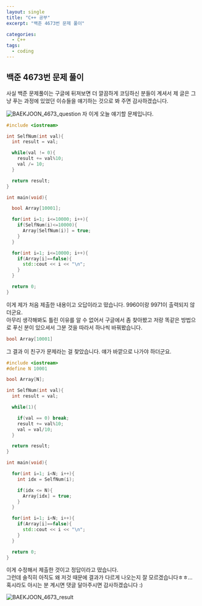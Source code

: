 ```yaml
---
layout: single
title: "C++ 공부"
excerpt: "백준 4673번 문제 풀이"

categories:
  - C++
tags:
  - coding
---
```


## 백준 4673번 문제 풀이
사실 백준 문제풀이는 구글에 뒤져보면 더 깔끔하게 코딩하신 분들이 계셔서 제 글은 그냥 푸는 과정에 있었던 이슈들을 얘기하는 것으로 봐 주면 감사하겠습니다.  

![BAEKJOON_4673_question](https://user-images.githubusercontent.com/79121621/115846384-cd1b5880-a45c-11eb-9c9d-0b453d7a767d.PNG)
자 이게 오늘 얘기할 문제입니다.


```c++
#include <iostream>

int SelfNum(int val){
  int result = val;

  while(val != 0){
    result += val%10;
    val /= 10;
  }

  return result;
}

int main(void){

  bool Array[10001];

  for(int i=1; i<=10000; i++){
    if(SelfNum(i)<=10000){
      Array[SelfNum(i)] = true;
    }
  }

  for(int i=1; i<=10000; i++){
    if(Array[i]==false){
      std::cout << i << "\n";
    }
  }

  return 0;
}
```
이게 제가 처음 제출한 내용이고 오답이라고 떴습니다. 9960이랑 9971이 출력되지 않더군요.  
아무리 생각해봐도 틀린 이유를 알 수 없어서 구글에서 좀 찾아봤고 저랑 똑같은 방법으로 푸신 분이 있으셔서 그분 것을 따라서 하나씩 바꿔봤습니다.  
```c++
bool Array[10001]
```
그 결과 이 친구가 문제라는 걸 찾았습니다. 얘가 바깥으로 나가야 하더군요.  

```c++
#include <iostream>
#define N 10001

bool Array[N];

int SelfNum(int val){
  int result = val;

  while(1){

    if(val == 0) break;
    result += val%10;
    val = val/10;
  }

  return result;
}

int main(void){

  for(int i=1; i<N; i++){
    int idx = SelfNum(i);

    if(idx <= N){
      Array[idx] = true;
    }
  }

  for(int i=1; i<N; i++){
    if(Array[i]==false){
      std::cout << i << "\n";
    }
  }

  return 0;
}
```
이게 수정해서 제출한 것이고 정답이라고 떴습니다.  
그런데 솔직히 아직도 왜 저것 때문에 결과가 다르게 나오는지 잘 모르겠습니다ㅎㅎ... 혹시라도 아시는 분 계시면 댓글 달아주시면 감사하겠습니다 :)  

![BAEKJOON_4673_result](https://user-images.githubusercontent.com/79121621/115845815-36e73280-a45c-11eb-8e2c-2fa686facac5.PNG)

